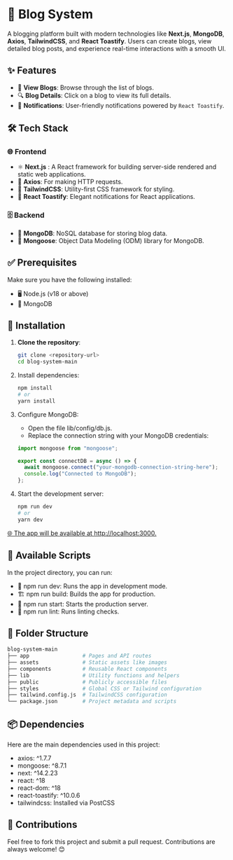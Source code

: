 # 📖 Blog System

A blogging platform built with modern technologies like **Next.js**, **MongoDB**, **Axios**, **TailwindCSS**, and **React Toastify**. Users can create blogs, view detailed blog posts, and experience real-time interactions with a smooth UI.

## ✨ Features

- 📝 **View Blogs**: Browse through the list of blogs.
- 🔍 **Blog Details**: Click on a blog to view its full details.
- 🔔 **Notifications**: User-friendly notifications powered by `React Toastify`.

## 🛠️ Tech Stack

### 🌐 Frontend

- ⚛️ **Next.js** : A React framework for building server-side rendered and static web applications.
- 📡 **Axios**: For making HTTP requests.
- 🎨 **TailwindCSS**: Utility-first CSS framework for styling.
- 🔔 **React Toastify**: Elegant notifications for React applications.

### 🗄️ Backend

- 🍃 **MongoDB**: NoSQL database for storing blog data.
- 📜 **Mongoose**: Object Data Modeling (ODM) library for MongoDB.

## ✅ Prerequisites

Make sure you have the following installed:

- 🖥️ Node.js (v18 or above)
- 🍃 MongoDB

## 🚀 Installation

1. **Clone the repository**:
   ```bash
   git clone <repository-url>
   cd blog-system-main
   ```
2. Install dependencies:

   ```bash
   npm install
   # or
   yarn install
   ```

3. Configure MongoDB:

   - Open the file lib/config/db.js.
   - Replace the connection string with your MongoDB credentials:

   ```js
   import mongoose from "mongoose";

   export const connectDB = async () => {
     await mongoose.connect("your-mongodb-connection-string-here");
     console.log("Connected to MongoDB");
   };
   ```

4. Start the development server:
   ```bash
   npm run dev
   # or
   yarn dev
   ```

<u>🌐 The app will be available at http://localhost:3000.</u>

## 📜 Available Scripts

In the project directory, you can run:

- 🔧 npm run dev: Runs the app in development mode.
- 🏗️ npm run build: Builds the app for production.
- 🚀 npm run start: Starts the production server.
- 🧹 npm run lint: Runs linting checks.

## 📂 Folder Structure

```bash
blog-system-main
├── app                 # Pages and API routes
├── assets              # Static assets like images
├── components          # Reusable React components
├── lib                 # Utility functions and helpers
├── public              # Publicly accessible files
├── styles              # Global CSS or Tailwind configuration
├── tailwind.config.js  # TailwindCSS configuration
└── package.json        # Project metadata and scripts
```

## 📦 Dependencies

Here are the main dependencies used in this project:

- axios: ^1.7.7
- mongoose: ^8.7.1
- next: ^14.2.23
- react: ^18
- react-dom: ^18
- react-toastify: ^10.0.6
- tailwindcss: Installed via PostCSS

## 🤝 Contributions

Feel free to fork this project and submit a pull request. Contributions are always welcome! 😊
